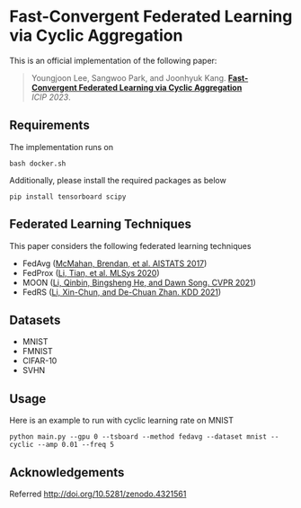 # Fast-Convergent Federated Learning via Cyclic Aggregation 

This is an official implementation of the following paper:
> Youngjoon Lee, Sangwoo Park, and Joonhyuk Kang.
**[Fast-Convergent Federated Learning via Cyclic Aggregation](https://arxiv.org/abs/2210.16520)**  
_ICIP 2023_.

## Requirements
The implementation runs on

```bash docker.sh```

Additionally, please install the required packages as below

```pip install tensorboard scipy```

## Federated Learning Techniques
This paper considers the following federated learning techniques
- FedAvg ([McMahan, Brendan, et al. AISTATS 2017](http://proceedings.mlr.press/v54/mcmahan17a?ref=https://githubhelp.com))
- FedProx ([Li, Tian, et al. MLSys 2020](https://proceedings.mlsys.org/paper/2020/hash/38af86134b65d0f10fe33d30dd76442e-Abstract.html))
- MOON ([Li, Qinbin, Bingsheng He, and Dawn Song. CVPR 2021](https://arxiv.org/abs/2103.16257))
- FedRS ([Li, Xin-Chun, and De-Chuan Zhan. KDD 2021](https://dl.acm.org/doi/abs/10.1145/3447548.3467254?casa_token=5VXRZ5kg5a4AAAAA:Ll6o5SjATYoZySExzPQp2ioBat7dBtaLUeg9oqu1nqd_zYx-iL9FnZHI4aFOY9tNpQpWrPWHn83JfjI))

## Datasets
- MNIST
- FMNIST
- CIFAR-10
- SVHN

## Usage    
Here is an example to run with cyclic learning rate on MNIST

```python main.py --gpu 0 --tsboard --method fedavg --dataset mnist --cyclic --amp 0.01 --freq 5```

## Acknowledgements
Referred http://doi.org/10.5281/zenodo.4321561

